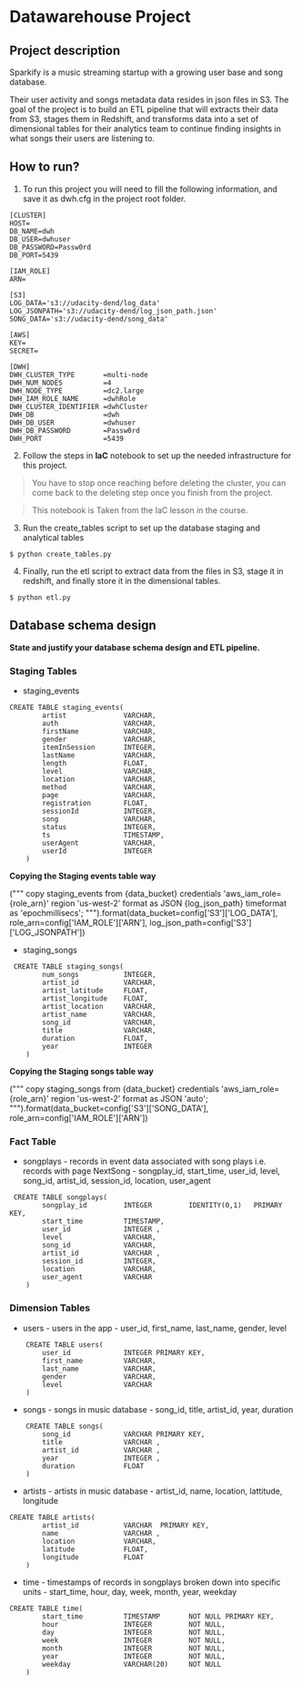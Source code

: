 # Datawarehouse Project
## Project description
Sparkify is a music streaming startup with a growing user base and song database.

Their user activity and songs metadata data resides in json files in S3. The goal of the project is to build an ETL pipeline that will extracts their data from S3, stages them in Redshift, and transforms data into a set of dimensional tables for their analytics team to continue finding insights in what songs their users are listening to.

## How to run?

1. To run this project you will need to fill the following information, and save it as dwh.cfg in the project root folder.

```
[CLUSTER]
HOST= 
DB_NAME=dwh
DB_USER=dwhuser
DB_PASSWORD=Passw0rd
DB_PORT=5439

[IAM_ROLE]
ARN= 

[S3]
LOG_DATA='s3://udacity-dend/log_data'
LOG_JSONPATH='s3://udacity-dend/log_json_path.json'
SONG_DATA='s3://udacity-dend/song_data'

[AWS]
KEY=
SECRET=

[DWH] 
DWH_CLUSTER_TYPE       =multi-node
DWH_NUM_NODES          =4
DWH_NODE_TYPE          =dc2.large
DWH_IAM_ROLE_NAME      =dwhRole
DWH_CLUSTER_IDENTIFIER =dwhCluster
DWH_DB                 =dwh
DWH_DB_USER            =dwhuser
DWH_DB_PASSWORD        =Passw0rd
DWH_PORT               =5439

```

2. Follow the steps in **IaC** notebook to set up the needed infrastructure for this project.

> You have to stop once reaching before deleting the cluster, you can come back to the deleting step once you finish from the project.

> This notebook is Taken from the IaC lesson in the course.

3. Run the create_tables script to set up the database staging and analytical tables

`$ python create_tables.py`

4. Finally, run the etl script to extract data from the files in S3, stage it in redshift, and finally store it in the dimensional tables.

`$ python etl.py`


## Database schema design

**State and justify your database schema design and ETL pipeline.**

### Staging Tables
* staging_events

```
CREATE TABLE staging_events(
        artist              VARCHAR,
        auth                VARCHAR,
        firstName           VARCHAR,
        gender              VARCHAR,
        itemInSession       INTEGER,
        lastName            VARCHAR,
        length              FLOAT,
        level               VARCHAR,
        location            VARCHAR,
        method              VARCHAR,
        page                VARCHAR,
        registration        FLOAT,
        sessionId           INTEGER,
        song                VARCHAR,
        status              INTEGER,
        ts                  TIMESTAMP,
        userAgent           VARCHAR,
        userId              INTEGER 
    )
```

**Copying the Staging events table way**

("""
    copy staging_events from {data_bucket}
    credentials 'aws_iam_role={role_arn}'
    region 'us-west-2' format as JSON {log_json_path}
    timeformat as 'epochmillisecs';
""").format(data_bucket=config['S3']['LOG_DATA'], role_arn=config['IAM_ROLE']['ARN'], log_json_path=config['S3']['LOG_JSONPATH'])



* staging_songs

```
 CREATE TABLE staging_songs(
        num_songs           INTEGER,
        artist_id           VARCHAR,
        artist_latitude     FLOAT,
        artist_longitude    FLOAT,
        artist_location     VARCHAR,
        artist_name         VARCHAR,
        song_id             VARCHAR,
        title               VARCHAR,
        duration            FLOAT,
        year                INTEGER
    )
```
**Copying the Staging songs table way**

("""
    copy staging_songs from {data_bucket}
    credentials 'aws_iam_role={role_arn}'
    region 'us-west-2' format as JSON 'auto';
""").format(data_bucket=config['S3']['SONG_DATA'], role_arn=config['IAM_ROLE']['ARN'])

### Fact Table
* songplays - records in event data associated with song plays i.e. records with page NextSong - songplay_id, start_time, user_id, level, song_id, artist_id, session_id, location, user_agent

```
 CREATE TABLE songplays(
        songplay_id         INTEGER         IDENTITY(0,1)   PRIMARY KEY,
        start_time          TIMESTAMP,
        user_id             INTEGER ,
        level               VARCHAR,
        song_id             VARCHAR,
        artist_id           VARCHAR ,
        session_id          INTEGER,
        location            VARCHAR,
        user_agent          VARCHAR
    )
```


### Dimension Tables
* users - users in the app - user_id, first_name, last_name, gender, level

```
    CREATE TABLE users(
        user_id             INTEGER PRIMARY KEY,
        first_name          VARCHAR,
        last_name           VARCHAR,
        gender              VARCHAR,
        level               VARCHAR
    )
```

* songs - songs in music database - song_id, title, artist_id, year, duration

```
    CREATE TABLE songs(
        song_id             VARCHAR PRIMARY KEY,
        title               VARCHAR ,
        artist_id           VARCHAR ,
        year                INTEGER ,
        duration            FLOAT
    )
```
* artists - artists in music database - artist_id, name, location, lattitude, longitude

```
CREATE TABLE artists(
        artist_id           VARCHAR  PRIMARY KEY,
        name                VARCHAR ,
        location            VARCHAR,
        latitude            FLOAT,
        longitude           FLOAT
    )
```
* time - timestamps of records in songplays broken down into specific units - start_time, hour, day, week, month, year, weekday

```
CREATE TABLE time(
        start_time          TIMESTAMP       NOT NULL PRIMARY KEY,
        hour                INTEGER         NOT NULL,
        day                 INTEGER         NOT NULL,
        week                INTEGER         NOT NULL,
        month               INTEGER         NOT NULL,
        year                INTEGER         NOT NULL,
        weekday             VARCHAR(20)     NOT NULL
    )
```